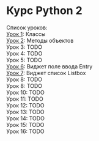 # Курс Python 2

Список уроков:  
[Урок 1](lesson1_classes): Классы  
[Урок 2](lesson2_methods): Методы объектов  
Урок 3: TODO  
Урок 4: TODO  
Урок 5: TODO  
[Урок 6](lesson6_entry): Виджет поле ввода Entry  
[Урок 7](lesson7_listbox): Виджет список Listbox  
Урок 8: TODO  
Урок 8: TODO  
Урок 10: TODO  
Урок 11: TODO  
Урок 12: TODO  
Урок 13: TODO  
Урок 14: TODO  
Урок 15: TODO  
Урок 16: TODO  
